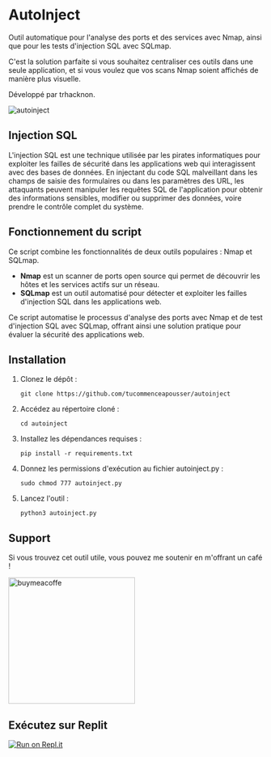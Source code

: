 # AutoInject

Outil automatique pour l'analyse des ports et des services avec Nmap, ainsi que pour les tests d'injection SQL avec SQLmap.

C'est la solution parfaite si vous souhaitez centraliser ces outils dans une seule application, et si vous voulez que vos scans Nmap soient affichés de manière plus visuelle.

Développé par trhacknon.

![autoinject](https://github.com/afsh4ck/autoinject/assets/132138425/330a7d75-1608-484f-93ab-af6f069b9cca)

## Injection SQL

L'injection SQL est une technique utilisée par les pirates informatiques pour exploiter les failles de sécurité dans les applications web qui interagissent avec des bases de données. En injectant du code SQL malveillant dans les champs de saisie des formulaires ou dans les paramètres des URL, les attaquants peuvent manipuler les requêtes SQL de l'application pour obtenir des informations sensibles, modifier ou supprimer des données, voire prendre le contrôle complet du système.

## Fonctionnement du script

Ce script combine les fonctionnalités de deux outils populaires : Nmap et SQLmap. 

- **Nmap** est un scanner de ports open source qui permet de découvrir les hôtes et les services actifs sur un réseau.
- **SQLmap** est un outil automatisé pour détecter et exploiter les failles d'injection SQL dans les applications web.

Ce script automatise le processus d'analyse des ports avec Nmap et de test d'injection SQL avec SQLmap, offrant ainsi une solution pratique pour évaluer la sécurité des applications web.

## Installation

1. Clonez le dépôt :
    ```
    git clone https://github.com/tucommenceapousser/autoinject
    ```

2. Accédez au répertoire cloné :
    ```
    cd autoinject
    ```

3. Installez les dépendances requises :
    ```
    pip install -r requirements.txt
    ```

4. Donnez les permissions d'exécution au fichier autoinject.py :
    ```
    sudo chmod 777 autoinject.py
    ```

5. Lancez l'outil :
    ```
    python3 autoinject.py
    ```

## Support

Si vous trouvez cet outil utile, vous pouvez me soutenir en m'offrant un café !

<a href="https://www.buymeacoffee.com/trhacknon" rel="nofollow"><img width="250" alt="buymeacoffe" src="https://camo.githubusercontent.com/cd9a722712fec4278ef95ff114b458897a37a52ef8129b6c833efcf8c66e2211/68747470733a2f2f63646e2e6275796d6561636f666665652e636f6d2f627574746f6e732f76322f64656661756c742d6f72616e67652e706e67" data-canonical-src="https://cdn.buymeacoffee.com/buttons/v2/default-orange.png" style="max-width: 100%;"></a>

## Exécutez sur Replit

[![Run on Repl.it](https://repl.it/badge/github/tucommenceapousser/autoinject)](https://repl.it/github/tucommenceapousser/autoinject)
